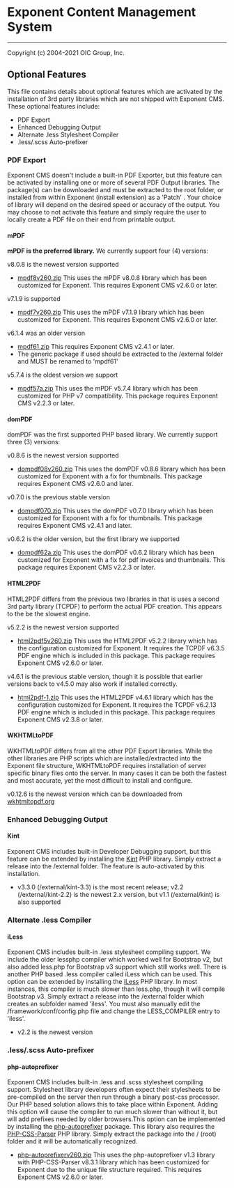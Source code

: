 # Exponent Content Management System

----------

Copyright (c) 2004-2021 OIC Group, Inc.

## Optional Features

This file contains details about optional features which are activated
by the installation of 3rd party libraries which are not shipped with Exponent CMS.
These optional features include:

- PDF Export
- Enhanced Debugging Output
- Alternate .less Stylesheet Compiler
- .less/.scss Auto-prefixer

### PDF Export

Exponent CMS doesn't include a built-in PDF Exporter, but this feature can be activated by
installing one or more of several PDF Output libraries. The package(s) can be downloaded
and must be extracted to the root folder, or installed from within Exponent
(install extension) as a 'Patch' . Your choice of library will depend on the desired
speed or accuracy of the output. You may choose to not activate this feature and
simply require the user to locally create a PDF file on their end from printable output.

#### mPDF

**mPDF is the preferred library.** We currently support four (4) versions:

v8.0.8 is the newest version supported
- [mpdf8v260.zip](https://sourceforge.net/projects/exponentcms/files/Add-ons/mpdf8v260.zip/download)
This uses the mPDF v8.0.8 library which has been customized for Exponent.
This requires Exponent CMS v2.6.0 or later.

v7.1.9 is supported
- [mpdf7v260.zip](https://sourceforge.net/projects/exponentcms/files/Add-ons/mpdf7v260.zip/download)
This uses the mPDF v7.1.9 library which has been customized for Exponent.
This requires Exponent CMS v2.6.0 or later.

v6.1.4 was an older version
- [mpdf61.zip](https://sourceforge.net/projects/exponentcms/files/Add-ons/mpdf61.zip/download)
This requires Exponent CMS v2.4.1 or later.
- The generic package if used should be extracted to the /external folder and MUST be renamed to 'mpdf61'

v5.7.4 is the oldest version we support
- [mpdf57a.zip](https://sourceforge.net/projects/exponentcms/files/Add-ons/mpdf57a.zip/download)
This uses the mPDF v5.7.4 library which has been customized for PHP v7 compatibility. This
package requires Exponent CMS v2.2.3 or later.

#### domPDF

domPDF was the first supported PHP based library. We currently support three (3) versions:

v0.8.6 is the newest version supported
- [dompdf08v260.zip](https://sourceforge.net/projects/exponentcms/files/Add-ons/dompdf08v260.zip/download)
This uses the domPDF v0.8.6 library which has been customized for Exponent with a fix for thumbnails.
This package requires Exponent CMS v2.6.0 and later.

v0.7.0 is the previous stable version
- [dompdf070.zip](https://sourceforge.net/projects/exponentcms/files/Add-ons/dompdf070.zip/download)
This uses the domPDF v0.7.0 library which has been customized for Exponent with a fix for thumbnails. 
This package requires Exponent CMS v2.4.1 and later.

v0.6.2 is the older version, but the first library we supported
- [dompdf62a.zip](https://sourceforge.net/projects/exponentcms/files/Add-ons/dompdf62a.zip/download)
This uses the domPDF v0.6.2 library which has been customized for Exponent with a fix for pdf
invoices and thumbnails. This package requires Exponent CMS v2.2.3 or later.

#### HTML2PDF

HTML2PDF differs from the previous two libraries in that is uses a second 3rd party
library (TCPDF) to perform the actual PDF creation. This appears to the be the slowest engine.

v5.2.2 is the newest version supported
- [html2pdf5v260.zip](https://sourceforge.net/projects/exponentcms/files/Add-ons/html2pdf5v260.zip/download)
This uses the HTML2PDF v5.2.2 library which has the configuration customized for Exponent. It requires
the TCPDF v6.3.5 PDF engine which is included in this package. This package requires Exponent CMS v2.6.0 
or later.

v4.6.1 is the previous stable version, though it is possible that earlier versions back to v4.5.0
may also work if installed correctly.
- [html2pdf-1.zip](https://sourceforge.net/projects/exponentcms/files/Add-ons/html2pdf-1.zip/download)
This uses the HTML2PDF v4.6.1 library which has the configuration customized for Exponent. It requires
the TCPDF v6.2.13 PDF engine which is included in this package. This package requires Exponent CMS v2.3.8 
or later.

#### WKHTMLtoPDF

WKHTMLtoPDF differs from all the other PDF Export libraries. While the other libraries
are PHP scripts which are installed/extracted into the Exponent file structure, WKHTMLtoPDF
requires installation of server specific binary files onto the server. In many cases
it can be both the fastest and most accurate, yet the most difficult to install and configure.

v0.12.6 is the newest version which can be downloaded from [wkhtmltopdf.org](https://wkhtmltopdf.org/downloads.html)

### Enhanced Debugging Output

#### Kint

Exponent CMS includes built-in Developer Debugging support, but this feature can be extended by
installing the [Kint](https://github.com/kint-php/kint) PHP library. Simply extract a release into
the /external folder. The feature is auto-activated by this installation.
- v3.3.0 (/external/kint-3.3) is the most recent release; v2.2 (/external/kint-2.2) is the newest 2.x version, 
but v1.1 (/external/kint) is also supported

### Alternate .less Compiler

#### iLess

Exponent CMS includes built-in .less stylesheet compiling support. We include the older lessphp compiler 
which worked well for Bootstrap v2, but also added less.php for Bootstrap v3 support which still works well.
There is another PHP based .less compiler called iLess which can be used. This option can be extended by
installing the [iLess](https://github.com/mishal/iless) PHP library. In most instances, this compiler is much
slower than less.php, though it will compile Bootstrap v3. Simply extract a release into
the /external folder which creates an subfolder named 'iless'. You must also manually edit the 
/framework/conf/config.php file and change the LESS_COMPILER entry to 'iless'.
- v2.2 is the newest version

### .less/.scss Auto-prefixer

#### php-autoprefixer

Exponent CMS includes built-in .less and .scss stylesheet compiling support. Stylesheet library developers
often expect their stylesheets to be pre-compiled on the server then run through a binary post-css processor. 
Our PHP based solution allows this to take place within Exponent. Adding this option will cause the compiler 
to run much slower than without it, but will add prefixes needed by older browsers.This option can be 
implemented by installing the [php-autoprefixer](https://github.com/padaliyajay/php-autoprefixer) package. 
This library also requires the [PHP-CSS-Parser](https://github.com/sabberworm/PHP-CSS-Parser) PHP
library.  Simply extract the package into the / (root) folder and it will be automatically recognized.
- [php-autoprefixerv260.zip](https://sourceforge.net/projects/exponentcms/files/Add-ons/php-autoprefixerv260.zip/download)
This uses the php-autoprefixer v1.3 library with PHP-CSS-Parser v8.3.1 library which has been customized 
for Exponent due to the unique file structure required. This requires Exponent CMS v2.6.0 or later.

